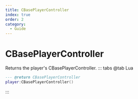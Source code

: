 ```yaml
---
title: CBasePlayerController
index: true
order: 2
category:
  - Guide
---
```


# CBasePlayerController
Returns the player's CBasePlayerController.
::: tabs
@tab Lua
```lua
--- @return CBasePlayerController
player:CBasePlayerController()
```

:::